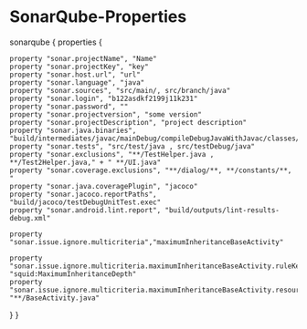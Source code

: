 # SonarQube-Properties


sonarqube {
  properties {
    
    property "sonar.projectName", "Name"
    property "sonar.projectKey", "key"
    property "sonar.host.url", "url"
    property "sonar.language", "java"
    property "sonar.sources", "src/main/, src/branch/java"
    property "sonar.login", "b122asdkf2199j11k231"
    property "sonar.password", ""
    property "sonar.projectversion", "some version"
    property "sonar.projectDescription", "project description"
    property "sonar.java.binaries", "build/intermediates/javac/mainDebug/compileDebugJavaWithJavac/classes/"
    property "sonar.tests", "src/test/java , src/testDebug/java"
    property "sonar.exclusions", "**/TestHelper.java , **/Test2Helper.java," + " **/UI.java"
    property "sonar.coverage.exclusions", "**/dialog/**, **/constants/**, "
    property "sonar.java.coveragePlugin", "jacoco"
    property "sonar.jacoco.reportPaths", "build/jacoco/testDebugUnitTest.exec"
    property "sonar.android.lint.report", "build/outputs/lint-results-debug.xml"
    
    property "sonar.issue.ignore.multicriteria","maximumInheritanceBaseActivity"
    
    property "sonar.issue.ignore.multicriteria.maximumInheritanceBaseActivity.ruleKey", "squid:MaximumInheritanceDepth"
    property "sonar.issue.ignore.multicriteria.maximumInheritanceBaseActivity.resourceKey", "**/BaseActivity.java"
    
    
  } 
}
